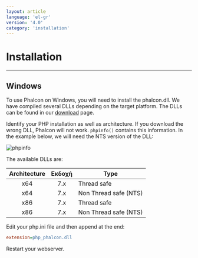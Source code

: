 ```yaml
---
layout: article
language: 'el-gr'
version: '4.0'
category: 'installation'
---
```

# Installation

* * *

## Windows

To use Phalcon on Windows, you will need to install the phalcon.dll. We have compiled several DLLs depending on the target platform. The DLLs can be found in our [download](https://phalconphp.com/en/download/windows) page.

Identify your PHP installation as well as architecture. If you download the wrong DLL, Phalcon will not work. `phpinfo()` contains this information. In the example below, we will need the NTS version of the DLL:

![phpinfo](/assets/images/content/phpinfo-api.png)

The available DLLs are:

| Architecture | Εκδοχή | Type                  |
|:------------:|:------:| --------------------- |
|     x64      |  7.x   | Thread safe           |
|     x64      |  7.x   | Non Thread safe (NTS) |
|     x86      |  7.x   | Thread safe           |
|     x86      |  7.x   | Non Thread safe (NTS) |

Edit your php.ini file and then append at the end:

```ini
extension=php_phalcon.dll
```

Restart your webserver.